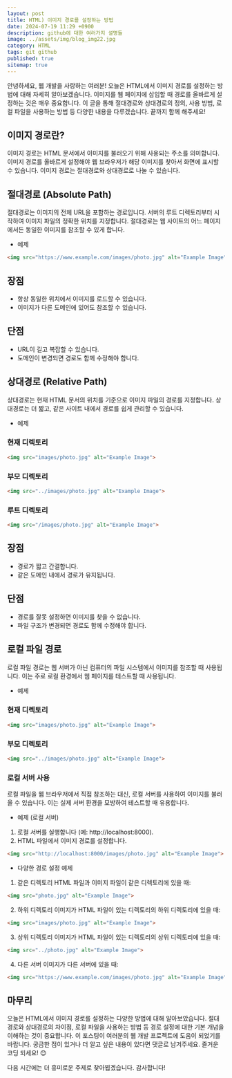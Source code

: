 ```yaml
---
layout: post
title: HTML) 이미지 경로를 설정하는 방법
date: 2024-07-19 11:29 +0900
description: github에 대한 여러가지 설명들
image: ../assets/img/blog_img22.jpg
category: HTML
tags: git github
published: true
sitemap: true
---
```


안녕하세요, 웹 개발을 사랑하는 여러분! 오늘은 HTML에서 이미지 경로를 설정하는 방법에 대해 자세히 알아보겠습니다. 이미지를 웹 페이지에 삽입할 때 경로를 올바르게 설정하는 것은 매우 중요합니다. 이 글을 통해 절대경로와 상대경로의 정의, 사용 방법, 로컬 파일을 사용하는 방법 등 다양한 내용을 다루겠습니다. 끝까지 함께 해주세요!    
    
## 이미지 경로란?

이미지 경로는 HTML 문서에서 이미지를 불러오기 위해 사용되는 주소를 의미합니다. 이미지 경로를 올바르게 설정해야 웹 브라우저가 해당 이미지를 찾아서 화면에 표시할 수 있습니다. 이미지 경로는 절대경로와 상대경로로 나눌 수 있습니다.

## 절대경로 (Absolute Path) 

절대경로는 이미지의 전체 URL을 포함하는 경로입니다. 서버의 루트 디렉토리부터 시작하여 이미지 파일의 정확한 위치를 지정합니다. 절대경로는 웹 사이트의 어느 페이지에서든 동일한 이미지를 참조할 수 있게 합니다.

- 예제

````html
<img src="https://www.example.com/images/photo.jpg" alt="Example Image">
````

## 장점
- 항상 동일한 위치에서 이미지를 로드할 수 있습니다.
- 이미지가 다른 도메인에 있어도 참조할 수 있습니다.

## 단점

- URL이 길고 복잡할 수 있습니다.
- 도메인이 변경되면 경로도 함께 수정해야 합니다.

## 상대경로 (Relative Path)
상대경로는 현재 HTML 문서의 위치를 기준으로 이미지 파일의 경로를 지정합니다. 상대경로는 더 짧고, 같은 사이트 내에서 경로를 쉽게 관리할 수 있습니다.

- 예제

### 현재 디렉토리

````html
<img src="images/photo.jpg" alt="Example Image">
````

### 부모 디렉토리

````html
<img src="../images/photo.jpg" alt="Example Image">
````

### 루트 디렉토리

````html
<img src="/images/photo.jpg" alt="Example Image">
````

## 장점
- 경로가 짧고 간결합니다.
- 같은 도메인 내에서 경로가 유지됩니다.

## 단점

- 경로를 잘못 설정하면 이미지를 찾을 수 없습니다.
- 파일 구조가 변경되면 경로도 함께 수정해야 합니다.

## 로컬 파일 경로
로컬 파일 경로는 웹 서버가 아닌 컴퓨터의 파일 시스템에서 이미지를 참조할 때 사용됩니다. 이는 주로 로컬 환경에서 웹 페이지를 테스트할 때 사용됩니다.

- 예제

### 현재 디렉토리

````html
<img src="images/photo.jpg" alt="Example Image">
````

### 부모 디렉토리

````html
<img src="../images/photo.jpg" alt="Example Image">
````

### 로컬 서버 사용
로컬 파일을 웹 브라우저에서 직접 참조하는 대신, 로컬 서버를 사용하여 이미지를 불러올 수 있습니다. 이는 실제 서버 환경을 모방하여 테스트할 때 유용합니다.

- 예제 (로컬 서버)
1. 로컬 서버를 실행합니다 (예: http://localhost:8000).
2. HTML 파일에서 이미지 경로를 설정합니다.

````html
<img src="http://localhost:8000/images/photo.jpg" alt="Example Image">
````

- 다양한 경로 설정 예제

1. 같은 디렉토리
HTML 파일과 이미지 파일이 같은 디렉토리에 있을 때:

````html
<img src="photo.jpg" alt="Example Image">
````

2. 하위 디렉토리
이미지가 HTML 파일이 있는 디렉토리의 하위 디렉토리에 있을 때:

````html
<img src="images/photo.jpg" alt="Example Image">
````

3. 상위 디렉토리
이미지가 HTML 파일이 있는 디렉토리의 상위 디렉토리에 있을 때:

````html
<img src="../photo.jpg" alt="Example Image">
````

4. 다른 서버
이미지가 다른 서버에 있을 때:

````html
<img src="https://www.example.com/images/photo.jpg" alt="Example Image">
````

## 마무리
오늘은 HTML에서 이미지 경로를 설정하는 다양한 방법에 대해 알아보았습니다. 절대경로와 상대경로의 차이점, 로컬 파일을 사용하는 방법 등 경로 설정에 대한 기본 개념을 이해하는 것이 중요합니다. 이 포스팅이 여러분의 웹 개발 프로젝트에 도움이 되었기를 바랍니다. 궁금한 점이 있거나 더 알고 싶은 내용이 있다면 댓글로 남겨주세요. 즐거운 코딩 되세요! 😊     
     
다음 시간에는 더 흥미로운 주제로 찾아뵙겠습니다. 감사합니다!     






